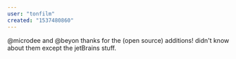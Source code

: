 ```yaml
---
user: "tonfilm"
created: "1537480860"
---
```


@microdee and @beyon thanks for the (open source) additions! didn't know about them except the jetBrains stuff.
